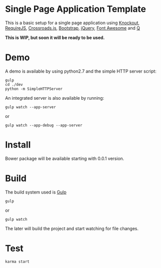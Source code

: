 # Single Page Application Template

This is a basic setup for a single page application using [Knockout](http://knockoutjs.com/), [RequireJS](http://requirejs.org/), [Crossroads.js](http://millermedeiros.github.io/crossroads.js/), [Bootstrap](http://getbootstrap.com/), [jQuery](http://jquery.com/), [Font Awesome](http://fontawesome.io/) and [Q](http://documentup.com/kriskowal/q/)

**This is WIP, but soon it will be ready to be used.**


# Demo

A demo is available by using python2.7 and the simple HTTP server script:

    gulp
    cd ./dev
    python -m SimpleHTTPServer


An integrated server is also available by running:

    gulp watch --app-server
or

    gulp watch --app-debug --app-server


# Install

Bower package will be available starting with 0.0.1 version.


# Build

The build system used is [Gulp](http://gulpjs.com/)

    gulp

or

    gulp watch


The later will build the project and start watching for file changes.


# Test

    karma start
